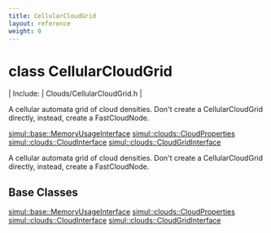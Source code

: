 ```yaml
---
title: CellularCloudGrid
layout: reference
weight: 0
---
```

class CellularCloudGrid
===

| Include: | Clouds/CellularCloudGrid.h |

A cellular automata grid of cloud densities.
Don't create a CellularCloudGrid directly, instead, create a FastCloudNode.
  

[simul::base::MemoryUsageInterface](/ref/simul/base/memoryusageinterface.html)
[simul::clouds::CloudProperties](cloudproperties.html)
[simul::clouds::CloudInterface](cloudinterface.html)
[simul::clouds::CloudGridInterface](cloudgridinterface.html)


A cellular automata grid of cloud densities.
Don't create a CellularCloudGrid directly, instead, create a FastCloudNode.
  


Base Classes
---
[simul::base::MemoryUsageInterface](/ref/simul/base/memoryusageinterface.html)
[simul::clouds::CloudProperties](cloudproperties.html)
[simul::clouds::CloudInterface](cloudinterface.html)
[simul::clouds::CloudGridInterface](cloudgridinterface.html)
